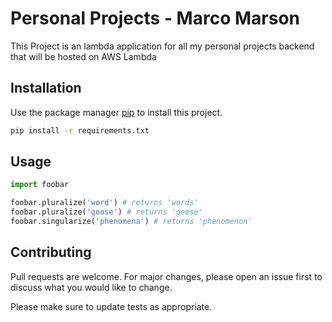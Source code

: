 # Personal Projects - Marco Marson

This Project is an lambda application for all my personal projects backend that will be hosted on AWS Lambda

## Installation

Use the package manager [pip](https://pip.pypa.io/en/stable/) to install this project.

```bash
pip install -r requirements.txt
```

## Usage

```python
import foobar

foobar.pluralize('word') # returns 'words'
foobar.pluralize('goose') # returns 'geese'
foobar.singularize('phenomena') # returns 'phenomenon'
```

## Contributing
Pull requests are welcome. For major changes, please open an issue first to discuss what you would like to change.

Please make sure to update tests as appropriate.
